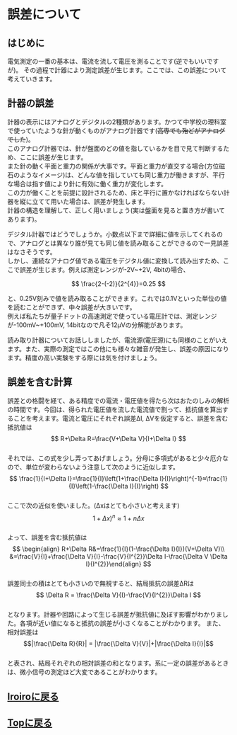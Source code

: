 <script async src="https://cdnjs.cloudflare.com/ajax/libs/mathjax/2.7.0/MathJax.js?config=TeX-AMS_CHTML"></script>
<script type="text/x-mathjax-config">
 MathJax.Hub.Config({
 tex2jax: {
 inlineMath: [["\\(","\\)"] ],
 displayMath: [ ['$$','$$'], ["\\[","\\]"] ]
 }
 });
</script>

# 誤差について

## はじめに
電気測定の一番の基本は、電流を流して電圧を測ることです(逆でもいいですが)。
その過程で計器により測定誤差が生じます。ここでは、この誤差について考えていきます。

## 計器の誤差
計器の表示にはアナログとデジタルの2種類があります。かつて中学校の理科室で使っていたような針が動くものがアナログ計器です(~~高専でも殆どがアナログでした~~)。<br>
このアナログ計器では、針が盤面のどの値を指しているかを目で見て判断するため、ここに誤差が生じます。<br>
また針の動く平面と重力の関係が大事です。平面と重力が直交する場合(方位磁石のようなイメージ)は、どんな値を指していても同じ重力が働きますが、平行な場合は指す値により針に有効に働く重力が変化します。<br>
この力が働くことを前提に設計されるため、床と平行に置かなければならない計器を縦に立てて用いた場合は、誤差が発生します。<br>
計器の構造を理解して、正しく用いましょう(実は盤面を見ると置き方が書いてあります)。<br>

デジタル計器ではどうでしょうか。小数点以下まで詳細に値を示してくれるので、アナログとは異なり誰が見ても同じ値を読み取ることができるので一見誤差はなさそうです。<br>
しかし、連続なアナログ値である電圧をデジタル値に変換して読み出すため、ここで誤差が生じます。例えば測定レンジが-2V~+2V, 4bitの場合、<br>

$$ \frac{2-(-2)}{2^{4}}=0.25 $$

と、0.25V刻みで値を読み取ることができます。これでは0.1Vといった単位の値を読むことができず、中々誤差が大きいです。<br>
例えば私たちが量子ドットの高速測定で使っている電圧計では、測定レンジが-100mV~+100mV, 14bitなので凡そ12μVの分解能があります。<br>

読み取り計器についてお話ししましたが、電流源(電圧源)にも同様のことがいえます。また、実際の測定ではこの他にも様々な雑音が発生し、誤差の原因になります。精度の高い実験をする際には気を付けましょう。<br>

## 誤差を含む計算

誤差との格闘を経て、ある精度での電流・電圧値を得たら次はおたのしみの解析の時間です。今回は、得られた電圧値を流した電流値で割って、抵抗値を算出することを考えます。電流と電圧にそれぞれ誤差ΔI, ΔVを仮定すると、誤差を含む抵抗値は<br>
$$ R+\Delta R=\frac{V+\Delta V}{I+\Delta I} $$<br>
それでは、この式を少し弄ってあげましょう。分母に多項式があると少々厄介なので、単位が変わらないよう注意して次のように近似します。<br>
$$ \frac{1}{I+\Delta I}=\frac{1}{I}\left(1+\frac{\Delta I}{I}\right)^{-1}≈\frac{1}{I}\left(1-\frac{\Delta I}{I}\right) $$<br>
ここで次の近似を使いました。(Δxはとても小さいと考えます)<br>
$$ 1+\Delta x)^{n}\approx 1+n\Delta x $$<br>
よって、誤差を含む抵抗値は<br>
$$ \begin{align}
R+\Delta R&=\frac{1}{I}(1-\frac{\Delta I}{I})(V+\Delta V)\\
&=\frac{V}{I}+\frac{\Delta V}{I}-\frac{V}{I^{2}}\Delta I-\frac{\Delta V \Delta I}{I^{2}}\end{align} $$<br>
誤差同士の積はとても小さいので無視すると、結局抵抗の誤差ΔRは<br>
$$ \Delta R = \frac{\Delta V}{I}-\frac{V}{I^{2}}\Delta I $$<br>
となります。計器や回路によって生じる誤差が抵抗値に及ぼす影響がわかりました。各項が近い値になると抵抗の誤差が小さくなることがわかります。
また、相対誤差は<br>
$$|\frac{\Delta R}{R}| = |\frac{\Delta V}{V}|+|\frac{\Delta I}{I}|$$<br>
と表され、結局それぞれの相対誤差の和となります。系に一定の誤差があるときは、微小信号の測定ほど大変であることがわかります。<br>

## [Iroiroに戻る](../iroiro.md)
## [Topに戻る](https://motoyashinozaki.github.io/minidora/)